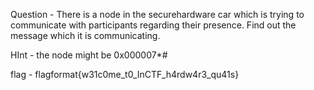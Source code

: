 Question - There is a node in the securehardware car which is trying to communicate with participants regarding their presence. Find out the message which it is communicating.



HInt - the node might be 0x000007*# 



flag - flagformat{w31c0me_t0_InCTF_h4rdw4r3_qu41s}

